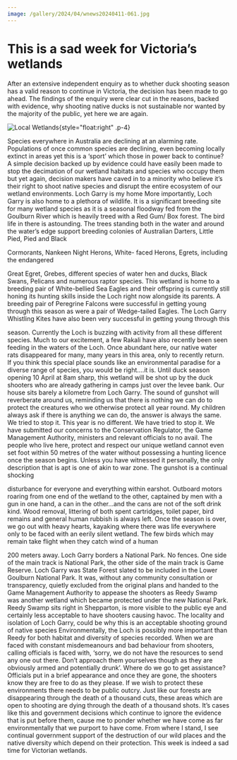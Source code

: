 ```yaml
---
image: /gallery/2024/04/wnews20240411-061.jpg
---
```

# This is a sad week for Victoria’s wetlands

After an extensive independent enquiry as to whether duck shooting season has a valid reason to continue in Victoria, the decision has been made to go ahead. The findings of the enquiry were clear cut in the reasons, backed with evidence, why shooting native ducks is not sustainable nor wanted by the majority of the public, yet here we are again.

<!--more-->

![Local Wetlands](https://media.wnews.org.au/gallery/2024/04/wnews20240411-061.jpg){style="float:right" .p-4}

Species everywhere in Australia are
declining at an alarming rate. Populations
of once common species are declining, even
becoming locally extinct in areas yet this is a
‘sport’ which those in power back to continue?
A simple decision backed up by evidence
could have easily been made to stop the
decimation of our wetland habitats and species
who occupy them but yet again, decision makers
have caved in to a minority who believe it’s
their right to shoot native species and disrupt the
entire ecosystem of our wetland environments.
Loch Garry is my home
More importantly, Loch Garry is also home
to a plethora of wildlife. It is a significant
breeding site for many wetland species as it
is a seasonal floodway fed from the Goulburn
River which is heavily treed with a Red Gum/
Box forest.
The bird life in there is astounding. The
trees standing both in the water and around
the water’s edge support breeding colonies of
Australian Darters, Little Pied, Pied and Black

Cormorants, Nankeen Night Herons, White-
faced Herons, Egrets, including the endangered

Great Egret, Grebes, different species of water
hen and ducks, Black Swans, Pelicans and
numerous raptor species. This wetland is home
to a breeding pair of White-bellied Sea Eagles
and their offspring is currently still honing
its hunting skills inside the Loch right now
alongside its parents.
A breeding pair of Peregrine Falcons were
successful in getting young through this season
as were a pair of Wedge-tailed Eagles. The
Loch Garry Whistling Kites have also been
very successful in getting young through this

season. Currently the Loch is buzzing with
activity from all these different species. Much
to our excitement, a few Rakali have also
recently been seen feeding in the waters of the
Loch. Once abundant here, our native water rats
disappeared for many, many years in this area,
only to recently return.
If you think this special place sounds like an
environmental paradise for a diverse range of
species, you would be right....it is.
Until duck season opening 10 April at 8am
sharp, this wetland will be shot up by the duck
shooters who are already gathering in camps
just over the levee bank. Our house sits barely
a kilometre from Loch Garry. The sound of
gunshot will reverberate around us, reminding
us that there is nothing we can do to protect
the creatures who we otherwise protect all
year round. My children always ask if there is
anything we can do, the answer is always the
same. We tried to stop it.
This year is no different. We have tried to
stop it. We have submitted our concerns to the
Conservation Regulator, the Game Management
Authority, ministers and relevant officials to
no avail. The people who live here, protect
and respect our unique wetland cannot even
set foot within 50 metres of the water without
possessing a hunting licence once the season
begins. Unless you have witnessed it personally,
the only description that is apt is one of akin to
war zone. The gunshot is a continual shocking

disturbance for everyone and everything within
earshot. Outboard motors roaring from one end
of the wetland to the other, captained by men
with a gun in one hand, a can in the other...and
the cans are not of the soft drink kind.
Wood removal, littering of both spent
cartridges, toilet paper, bird remains and general
human rubbish is always left.
Once the season is over, we go out with
heavy hearts, kayaking where there was life
everywhere only to be faced with an eerily
silent wetland. The few birds which may remain
take flight when they catch wind of a human

200 meters away.
Loch Garry borders a National Park. No
fences. One side of the main track is National
Park, the other side of the main track is
Game Reserve. Loch Garry was State Forest
slated to be included in the Lower Goulburn
National Park. It was, without any community
consultation or transparency, quietly excluded
from the original plans and handed to the Game
Management Authority to appease the shooters
as Reedy Swamp was another wetland which
became protected under the new National
Park. Reedy Swamp sits right in Shepparton,
is more visible to the public eye and certainly
less acceptable to have shooters causing havoc.
The locality and isolation of Loch Garry, could
be why this is an acceptable shooting ground
of native species Environmentally, the Loch is
possibly more important than Reedy for both
habitat and diversity of species recorded. When
we are faced with constant misdemeanours and
bad behaviour from shooters, calling officials is
faced with, ‘sorry, we do not have the resources
to send any one out there. Don’t approach them
yourselves though as they are obviously armed
and potentially drunk’. Where do we go to get
assistance? Officials put in a brief appearance
and once they are gone, the shooters know they
are free to do as they please.
If we wish to protect these environments
there needs to be public outcry. Just like our
forests are disappearing through the death of
a thousand cuts, these areas which are open
to shooting are dying through the death of a
thousand shots.
It’s cases like this and government decisions
which continue to ignore the evidence that is
put before them, cause me to ponder whether
we have come as far environmentally that we
purport to have come. From where I stand, I see
continual government support of the destruction
of our wild places and the native diversity which
depend on their protection.
This week is indeed a sad time for Victorian
wetlands.
